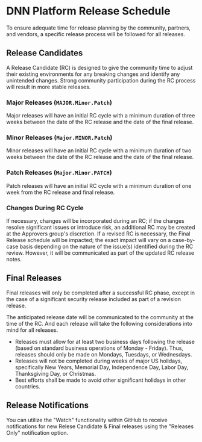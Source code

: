# DNN Platform Release Schedule
To ensure adequate time for release planning by the community, partners, and vendors, a specific release process will be followed for all releases.  

## Release Candidates
A Release Candidate (RC) is designed to give the community time to adjust their existing environments for any breaking changes and identify any unintended changes. Strong community participation during the RC process will result in more stable releases. 

### Major Releases (`MAJOR.Minor.Patch`)
Major releases will have an initial RC cycle with a minimum duration of three weeks between the date of the RC release and the date of the final release. 

### Minor Releases (`Major.MINOR.Patch`)
Minor releases will have an initial RC cycle with a minimum duration of two weeks between the date of the RC release and the date of the final release.

### Patch Releases (`Major.Minor.PATCH`)
Patch releases will have an initial RC cycle with a minimum duration of one week from the RC release and final release.

### Changes During RC Cycle
If necessary, changes will be incorporated during an RC; if the changes resolve significant issues or introduce risk, an additional RC may be created at the Approvers group's discretion.  If a revised RC is necessary, the Final Release schedule will be impacted; the exact impact will vary on a case-by-case basis depending on the nature of the issue(s) identified during the RC review. However, it will be communicated as part of the updated RC release notes.

## Final Releases
Final releases will only be completed after a successful RC phase, except in the case of a significant security release included as part of a revision release.

The anticipated release date will be communicated to the community at the time of the RC.  And each release will take the following considerations into mind for all releases.

* Releases must allow for at least two business days following the release (based on standard business operations of Monday - Friday). Thus, releases should only be made on Mondays, Tuesdays, or Wednesdays.
* Releases will not be completed during weeks of major US holidays, specifically New Years, Memorial Day, Independence Day, Labor Day, Thanksgiving Day, or Christmas.
* Best efforts shall be made to avoid other significant holidays in other countries.

## Release Notifications
You can utilize the "Watch" functionality within GitHub to receive notifications for new Relese Candidate & Final releases using the "Releases Only" notification option.
